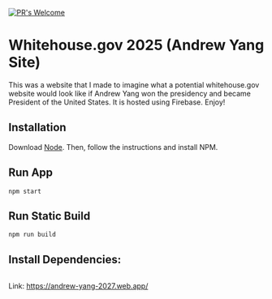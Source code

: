 [![PR's Welcome](https://img.shields.io/badge/PRs-welcome-brightgreen.svg?style=flat)](http://makeapullrequest.com)  

# Whitehouse.gov 2025 (Andrew Yang Site)
This was a website that I made to imagine what a potential whitehouse.gov website would look like if Andrew Yang won
the presidency and became President of the United States. It is hosted using Firebase. Enjoy!

## Installation

Download [Node](https://nodejs.org/en/). Then, follow the instructions and install NPM.

## Run App

```react
npm start
```
## Run Static Build
```
npm run build
```

## Install Dependencies:
 ```npm install
 ```

Link: https://andrew-yang-2027.web.app/
